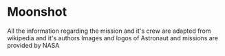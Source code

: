 # Moonshot





All the information regarding the mission and it's crew are adapted from wikipedia and it's authors
Images and logos of Astronaut and missions are provided by NASA
